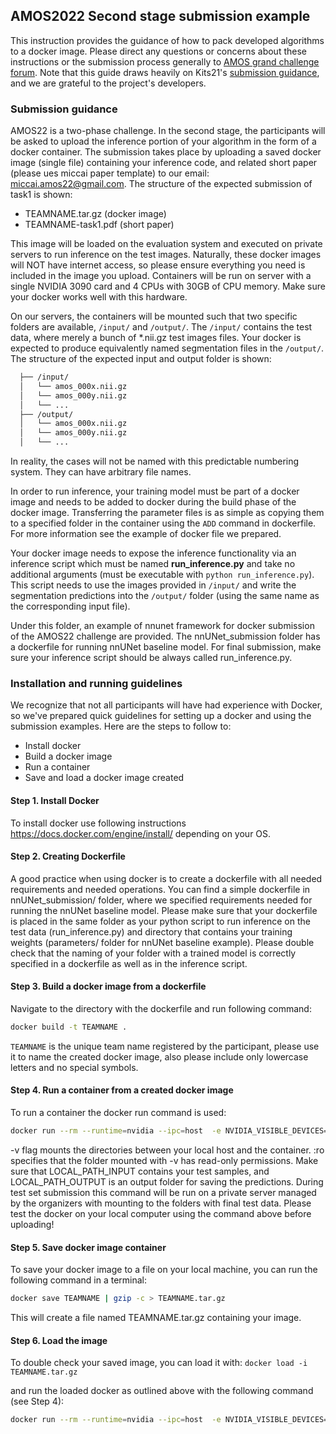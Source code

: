 ## AMOS2022 Second stage submission example
This instruction provides the guidance of how to pack developed algorithms to a docker image. Please direct any questions or concerns about these instructions or the submission process generally to [AMOS grand challenge forum](https://link-url-here.org). Note that this guide draws heavily on Kits21's [submission guidance](https://github.com/neheller/kits21/tree/master/examples/submission), and we are grateful to the project's developers.

### Submission guidance
AMOS22 is a two-phase challenge. In the second stage, the participants will be asked to upload the inference portion of your algorithm in the form of a docker container. The submission takes place by uploading a saved docker image (single file) containing your inference code, and related short paper (please ues miccai paper template) to our email: miccai.amos22@gmail.com.
The structure of the expected submission of task1 is shown:
- TEAMNAME.tar.gz (docker image)
- TEAMNAME-task1.pdf (short paper)

This image will be loaded on the evaluation system and executed on private servers to run inference on the test images. Naturally, these docker images will NOT have internet access, so please ensure everything you need is included in the image you upload.  Containers will be run on server with a single NVIDIA 3090 card and 4 CPUs with 30GB of CPU memory. Make sure your docker works well with this hardware.

On our servers, the containers will be mounted such that two specific folders are available,  ``/input/`` and ``/output/``. The ``/input/`` contains the test data, where merely a bunch of *.nii.gz test images files. Your docker is expected to produce equivalently named segmentation files in the ``/output/``. The structure of the expected input and output folder is shown:

``` bash
  ├── /input/
  │   └── amos_000x.nii.gz
  │   └── amos_000y.nii.gz
  │   └── ...
  ├── /output/
  │   └── amos_000x.nii.gz
  │   └── amos_000y.nii.gz
  │   └── ...
```
In reality, the cases will not be named with this predictable numbering system. They can have arbitrary file names.

In order to run inference, your training model must be part of a docker image and needs to be added to docker during the build phase of the docker image. Transferring the parameter files is as simple as copying them to a specified folder in the container using the `ADD` command in dockerfile. For more information see the example of docker file we prepared.

Your docker image needs to expose the inference functionality via an inference script which must be named **run_inference.py** and take no additional arguments (must be executable with ``python run_inference.py``). This script needs to use the images provided in ``/input/`` and write the segmentation predictions into the ``/output/`` folder (using the same name as the corresponding input file). 

Under this folder, an example of nnunet framework for docker submission of the AMOS22 challenge are provided.  The nnUNet_submission folder has a dockerfile for running nnUNet baseline model. For final submission,  make sure your inference script should be always called run_inference.py.

### Installation and running guidelines
We recognize that not all participants will have had experience with Docker, so we've prepared quick guidelines for setting up a docker and using the submission examples. Here are the steps to follow to:
- Install docker
- Build a docker image
- Run a container
- Save and load a docker image created

#### Step 1. Install Docker
To install docker use following instructions https://docs.docker.com/engine/install/ depending on your OS.

#### Step 2. Creating Dockerfile
A good practice when using docker is to create a dockerfile with all needed requirements and needed operations. You can find a simple dockerfile in nnUNet_submission/ folder, where we specified requirements needed for running the nnUNet baseline model. Please make sure that your dockerfile is placed in the same folder as your python script to run inference on the test data (run_inference.py) and directory that contains your training weights (parameters/ folder for nnUNet baseline example). Please double check that the naming of your folder with a trained model is correctly specified in a dockerfile as well as in the inference script.

#### Step 3. Build a docker image from a dockerfile
Navigate to the directory with the dockerfile and run following command:

``` bash
docker build -t TEAMNAME .
```
`TEAMNAME` is the unique team name registered by the participant, please use it to name the created docker image, also please include only lowercase letters and no special symbols.

#### Step 4. Run a container from a created docker image
To run a container the docker run command is used:
``` bash
docker run --rm --runtime=nvidia --ipc=host  -e NVIDIA_VISIBLE_DEVICES=all --gpus 0 --user root -v LOCAL_PATH_INPUT:/workspace/input/:ro -v LOCAL_PATH_OUTPUT:/workspace/output/ TEAMNAME python run_inference.py
```
-v flag mounts the directories between your local host and the container. :ro specifies that the folder mounted with -v has read-only permissions. Make sure that LOCAL_PATH_INPUT contains your test samples, and LOCAL_PATH_OUTPUT is an output folder for saving the predictions. During test set submission this command will be run on a private server managed by the organizers with mounting to the folders with final test data. Please test the docker on your local computer using the command above before uploading!

#### Step 5. Save docker image container
To save your docker image to a file on your local machine, you can run the following command in a terminal:
``` bash
docker save TEAMNAME | gzip -c > TEAMNAME.tar.gz
```

This will create a file named TEAMNAME.tar.gz containing your image.

#### Step 6. Load the image
To double check your saved image, you can load it with:
```docker load -i TEAMNAME.tar.gz```

and run the loaded docker as outlined above with the following command (see Step 4):
``` bash
docker run --rm --runtime=nvidia --ipc=host  -e NVIDIA_VISIBLE_DEVICES=all --gpus 0 --user root -v LOCAL_PATH_INPUT:/workspace/input/:ro -v LOCAL_PATH_OUTPUT:/workspace/output/ TEAMNAME python run_inference.py
```

